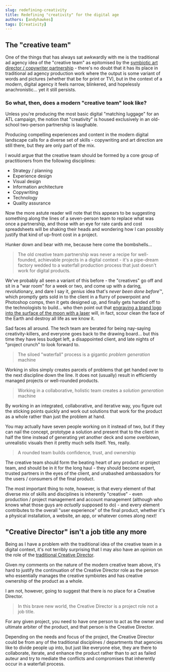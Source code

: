 ```yaml
---
slug: redefining-creativity
title: Redefining "creativity" for the digital age
authors: [andyhawkes]
tags: [Creativity]
---
```


## The "creative team"

One of the things that has always sat awkwardly with me is the traditional ad agency idea of the "creative team" as epitomised by the [symbiotic art director / copywriter partnership](http://en.wikipedia.org/wiki/Advertising_agency#Creative_department) - there's no doubt that it has its place in traditional ad agency production work where the output is some variant of words and pictures (whether that be for print or TV), but in the context of a modern, digital agency it feels narrow, blinkered, and hopelessly anachronistic... yet it still persists.

### So what, then, does a modern "creative team" look like?

Unless you're producing the most basic digital "matching luggage" for an ATL campaign, the notion that "creativity" is housed exclusively in an old-school two-person partnership is laughable.

Producing compelling experiences and content in the modern digital landscape calls for a diverse set of skills - copywriting and art direction are still there, but they are only part of the mix.

I would argue that the creative team should be formed by a core group of practitioners from the following disciplines:

* Strategy / planning
* Experience design
* Visual design
* Information architecture
* Copywriting
* Technology
* Quality assurance

Now the more astute reader will note that this appears to be suggesting something along the lines of a seven-person team to replace what was once a partnership, and those with an eye for rate cards and cost spreadsheets will be shaking their heads and wondering how I can possibly justify that kind of up-front cost in a project.

Hunker down and bear with me, because here come the bombshells...

> The old creative team partnership was never a recipe for well-founded, achievable projects in a digital context - it's a pipe-dream factory wedded to a waterfall production process that just doesn't work for digital products.

We've probably all seen a variant of this before - the "creatives" go off and sit in a "war room" for a week or two, and come up with a daring, revolutionary, and dare I say it, *genius* idea that's _never been done before_™, which promptly gets sold in to the client in a flurry of powerpoint and Photoshop comps, then it gets designed up, and finally gets handed off to the technologists to build... who then point out that [engraving a brand logo into the surface of the moon with a laser](http://what-if.xkcd.com/13/) will, in fact, scour clean the face of the Earth and destroy all life as we know it.

Sad faces all around. The tech team are berated for being nay-saying creativity-killers, and everyone goes back to the drawing board... but this time they have less budget left, a disappointed client, and late nights of "project crunch" to look forward to.

> The siloed "waterfall" process is a gigantic _problem generation_ machine

Working in silos simply creates parcels of problems that get handed over to the next discipline down the line. It does not (usually) result in efficiently managed projects or well-rounded products.

> Working in a collaborative, holistic team creates a _solution generation_ machine

By working in an integrated, collaborative, and iterative way, you figure out the sticking points quickly and work out solutions that work for the product as a whole rather than just the problem at hand.

You may actually have seven people working on it instead of two, but if they can nail the concept, prototype a solution and present that to the client in half the time instead of generating yet another deck and some overblown, unrealistic visuals then it pretty much sells itself. Yes, really.

> A rounded team builds confidence, trust, and ownership

The creative team should form the beating heart of any product or project team, and should be in it for the long haul - they should become expert, trusted partners in the eyes of the client, and unabashed ambassadors for the users / consumers of the final product.

The most important thing to note, however, is that every element of that diverse mix of skills and disciplines is inherently "creative" - even production / project management and account management (although who knows what those guys are _actually_ supposed to do) - and every element contributes to the overall "user experience" of the final product, whether it's a physical installation, a website, an app, or whatever comes along next!

## "Creative Director" isn't a job title any more

Being as I have a problem with the traditional idea of the creative team in a digital context, it's not terribly surprising that I may also have an opinion on the role of the [traditional Creative Director](http://en.wikipedia.org/wiki/Creative_director).

Given my comments on the nature of the modern creative team above, it's hard to justify the continuation of the Creative Director role as the person who essentially manages the creative symbiotes and has creative ownership of the product as a whole.

I am not, however, going to suggest that there is no place for a Creative Director.

> In this brave new world, the Creative Director is a project role not a job title.

For any given project, you need to have one person to act as the owner and ultimate arbiter of the product, and that person is the Creative Director.

Depending on the needs and focus of the project, the Creative Director could be from any of the traditional disciplines / departments that agencies like to divide people up into, but just like everyone else, they are there to collaborate, iterate, and enhance the product rather than to act as failed auteur and try to mediate the conflicts and compromises that inherently occur in a waterfall process.